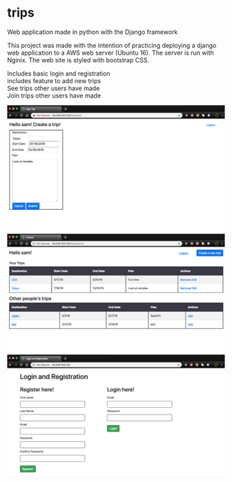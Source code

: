 # trips

Web application made in python with the Django framework

This project was made with the intention of practicing deploying a django web application to a AWS web server (Ubuntu 16). The server is run with Nginix. The web site is styled with bootstrap CSS.

Includes basic login and registration <br />
includes feature to add new trips <br />
See trips other users have made <br />
Join trips other users have made <br />

![alt text](https://github.com/samkguerrero/django_python_trip_manager/blob/master/apps/log_reg/templates/trip1.png)
![alt text](https://github.com/samkguerrero/django_python_trip_manager/blob/master/apps/log_reg/templates/trip2.png)
![alt text](https://github.com/samkguerrero/django_python_trip_manager/blob/master/apps/log_reg/templates/trip3.png)
